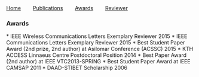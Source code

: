 <div class="navigation">
<a target="_self" href="index.html">Home</a>&emsp;&emsp;
<a target="_self" href="publications.html">Publications</a>&emsp;&emsp;
<a target="_self" href="awards.html">Awards</a>&emsp;&emsp;
<a target="_self" href="reviewer.html">Reviewer</a>
</div>

<h3 itemprop="award">Awards</h3>
* IEEE Wireless Communications Letters Exemplary Reviewer 2015
* IEEE Communications Letters Exemplary Reviewer 2015
* Best Student Paper Award (2nd prize, 2nd author) at Asilomar Conference (ACSSC) 2015
* KTH ACCESS Linnaeus Centre Postdoctoral Position 2014
* Best Paper Award (2nd author) at IEEE VTC2013-SPRING
* Best Student Paper Award at IEEE CAMSAP 2011
* DAAD-STIBET Scholarship 2006


